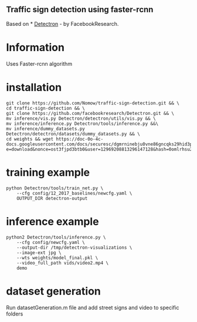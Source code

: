 ## Traffic sign detection using faster-rcnn
Based on * [Detectron](https://github.com/facebookresearch/Detectron.git) - by FacebookResearch.

# Information
Uses Faster-rcnn algorithm 

# installation
```
git clone https://github.com/Nomow/traffic-sign-detection.git && \
cd traffic-sign-detection && \
git clone https://github.com/facebookresearch/Detectron.git && \
mv inference/vis.py Detectron/detectron/utils/vis.py && \
mv inference/inference.py Detectron/tools/inference.py &&\
mv inference/dummy_datasets.py Detectron/detectron/datasets/dummy_datasets.py && \
cd weights && wget https://doc-0o-4c-docs.googleusercontent.com/docs/securesc/dgmrninebju0vne86gncqks29hid3p3p/f2kjlv6ubunup18djbe27sik54f2g4ne/1557302400000/12969208813296147128/12969208813296147128/1V4gwYBE6hYeGvFPUirog56ZBHyBc8FOK?e=download&nonce=ost3fjpd3btb0&user=12969208813296147128&hash=0omlrhsu2te8qfr413oue14938c1ljcn
```
# training example
```
python Detectron/tools/train_net.py \
    --cfg config/12_2017_baselines/newcfg.yaml \
    OUTPUT_DIR detectron-output
```

# inference example
```
python2 Detectron/tools/inference.py \
    --cfg config/newcfg.yaml \
    --output-dir /tmp/detectron-visualizations \
    --image-ext jpg \
    --wts weights/model_final.pkl \
    --video_full_path vids/video2.mp4 \
    demo
```

# dataset generation
Run datasetGeneration.m file and add street signs and video to specific folders



